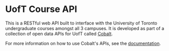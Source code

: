 UofT Course API
===============

This is a RESTful web API built to interface with the University of Toronto undergraduate courses amongst all 3 campuses. It is developed as part of a collection of open data APIs for UofT called [Cobalt](https://cobalt.qas.im).

For more information on how to use Cobalt's APIs, see the [documentation](https://cobalt.qas.im/documentation).
